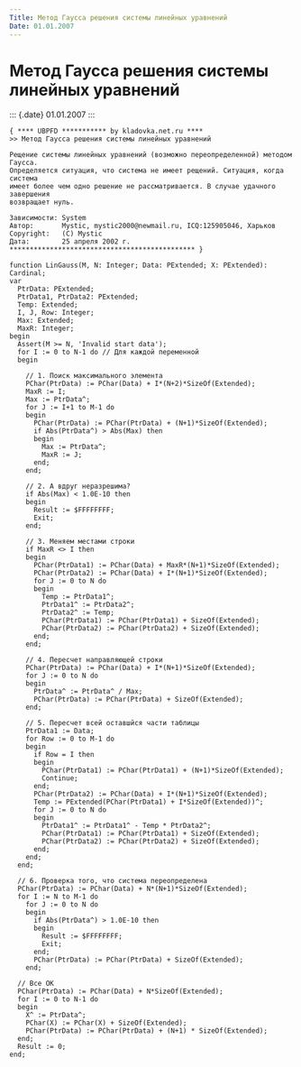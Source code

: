 ```yaml
---
Title: Метод Гаусса решения системы линейных уравнений
Date: 01.01.2007
---
```



Метод Гаусса решения системы линейных уравнений
===============================================

::: {.date}
01.01.2007
:::

    { **** UBPFD *********** by kladovka.net.ru ****
    >> Метод Гаусса решения системы линейных уравнений
     
    Рещение системы линейных уравнений (возможно переопределенной) методом Гаусса.
    Определяется ситуация, что система не имеет рещений. Ситуация, когда система 
    имеет более чем одно решение не рассматривается. В случае удачного завершения 
    возвращает нуль.
     
    Зависимости: System
    Автор:       Mystic, mystic2000@newmail.ru, ICQ:125905046, Харьков
    Copyright:   (C) Mystic
    Дата:        25 апреля 2002 г.
    ********************************************** }
     
    function LinGauss(M, N: Integer; Data: PExtended; X: PExtended): Cardinal;
    var
      PtrData: PExtended;
      PtrData1, PtrData2: PExtended;
      Temp: Extended;
      I, J, Row: Integer;
      Max: Extended;
      MaxR: Integer;
    begin
      Assert(M >= N, 'Invalid start data');
      for I := 0 to N-1 do // Для каждой переменной
      begin
     
        // 1. Поиск максимального элемента
        PChar(PtrData) := PChar(Data) + I*(N+2)*SizeOf(Extended);
        MaxR := I;
        Max := PtrData^;
        for J := I+1 to M-1 do
        begin
          PChar(PtrData) := PChar(PtrData) + (N+1)*SizeOf(Extended);
          if Abs(PtrData^) > Abs(Max) then
          begin
            Max := PtrData^;
            MaxR := J;
          end;
        end;
     
        // 2. А вдруг неразрешима?
        if Abs(Max) < 1.0E-10 then
        begin
          Result := $FFFFFFFF;
          Exit;
        end;
     
        // 3. Меняем местами строки
        if MaxR <> I then
        begin
          PChar(PtrData1) := PChar(Data) + MaxR*(N+1)*SizeOf(Extended);
          PChar(PtrData2) := PChar(Data) + I*(N+1)*SizeOf(Extended);
          for J := 0 to N do
          begin
            Temp := PtrData1^;
            PtrData1^ := PtrData2^;
            PtrData2^ := Temp;
            PChar(PtrData1) := PChar(PtrData1) + SizeOf(Extended);
            PChar(PtrData2) := PChar(PtrData2) + SizeOf(Extended);
          end;
        end;
     
        // 4. Пересчет направляющей строки
        PChar(PtrData) := PChar(Data) + I*(N+1)*SizeOf(Extended);
        for J := 0 to N do
        begin
          PtrData^ := PtrData^ / Max;
          PChar(PtrData) := PChar(PtrData) + SizeOf(Extended);
        end;
     
        // 5. Пересчет всей оставшйся части таблицы
        PtrData1 := Data;
        for Row := 0 to M-1 do
        begin
          if Row = I then
          begin
            PChar(PtrData1) := PChar(PtrData1) + (N+1)*SizeOf(Extended);
            Continue;
          end;
          PChar(PtrData2) := PChar(Data) + I*(N+1)*SizeOf(Extended);
          Temp := PExtended(PChar(PtrData1) + I*SizeOf(Extended))^;
          for J := 0 to N do
          begin
            PtrData1^ := PtrData1^ - Temp * PtrData2^;
            PChar(PtrData1) := PChar(PtrData1) + SizeOf(Extended);
            PChar(PtrData2) := PChar(PtrData2) + SizeOf(Extended);
          end;
        end;
      end;
     
      // 6. Проверка того, что система переопределена
      PChar(PtrData) := PChar(Data) + N*(N+1)*SizeOf(Extended);
      for I := N to M-1 do
        for J := 0 to N do
        begin
          if Abs(PtrData^) > 1.0E-10 then
          begin
            Result := $FFFFFFFF;
            Exit;
          end;
          PChar(PtrData) := PChar(PtrData) + SizeOf(Extended);
        end;
     
      // Все ОК
      PChar(PtrData) := PChar(Data) + N*SizeOf(Extended);
      for I := 0 to N-1 do
      begin
        X^ := PtrData^;
        PChar(X) := PChar(X) + SizeOf(Extended);
        PChar(PtrData) := PChar(PtrData) + (N+1) * SizeOf(Extended);
      end;
      Result := 0;
    end;
